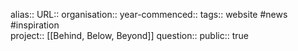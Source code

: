 alias::
URL::
organisation:: 
year-commenced::
tags:: website #news #inspiration  
project:: [[Behind, Below, Beyond]] 
question::
public:: true
